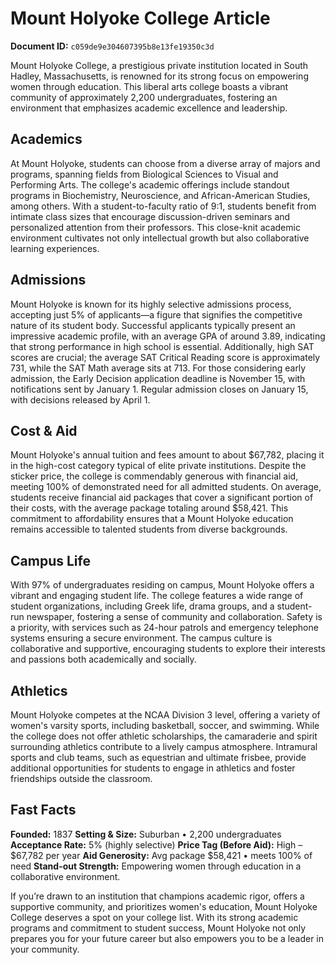 # Mount Holyoke College Article

**Document ID:** `c059de9e304607395b8e13fe19350c3d`

Mount Holyoke College, a prestigious private institution located in South Hadley, Massachusetts, is renowned for its strong focus on empowering women through education. This liberal arts college boasts a vibrant community of approximately 2,200 undergraduates, fostering an environment that emphasizes academic excellence and leadership.

## Academics
At Mount Holyoke, students can choose from a diverse array of majors and programs, spanning fields from Biological Sciences to Visual and Performing Arts. The college's academic offerings include standout programs in Biochemistry, Neuroscience, and African-American Studies, among others. With a student-to-faculty ratio of 9:1, students benefit from intimate class sizes that encourage discussion-driven seminars and personalized attention from their professors. This close-knit academic environment cultivates not only intellectual growth but also collaborative learning experiences.

## Admissions
Mount Holyoke is known for its highly selective admissions process, accepting just 5% of applicants—a figure that signifies the competitive nature of its student body. Successful applicants typically present an impressive academic profile, with an average GPA of around 3.89, indicating that strong performance in high school is essential. Additionally, high SAT scores are crucial; the average SAT Critical Reading score is approximately 731, while the SAT Math average sits at 713. For those considering early admission, the Early Decision application deadline is November 15, with notifications sent by January 1. Regular admission closes on January 15, with decisions released by April 1.

## Cost & Aid
Mount Holyoke's annual tuition and fees amount to about $67,782, placing it in the high-cost category typical of elite private institutions. Despite the sticker price, the college is commendably generous with financial aid, meeting 100% of demonstrated need for all admitted students. On average, students receive financial aid packages that cover a significant portion of their costs, with the average package totaling around $58,421. This commitment to affordability ensures that a Mount Holyoke education remains accessible to talented students from diverse backgrounds.

## Campus Life
With 97% of undergraduates residing on campus, Mount Holyoke offers a vibrant and engaging student life. The college features a wide range of student organizations, including Greek life, drama groups, and a student-run newspaper, fostering a sense of community and collaboration. Safety is a priority, with services such as 24-hour patrols and emergency telephone systems ensuring a secure environment. The campus culture is collaborative and supportive, encouraging students to explore their interests and passions both academically and socially.

## Athletics
Mount Holyoke competes at the NCAA Division 3 level, offering a variety of women's varsity sports, including basketball, soccer, and swimming. While the college does not offer athletic scholarships, the camaraderie and spirit surrounding athletics contribute to a lively campus atmosphere. Intramural sports and club teams, such as equestrian and ultimate frisbee, provide additional opportunities for students to engage in athletics and foster friendships outside the classroom.

## Fast Facts
**Founded:** 1837
**Setting & Size:** Suburban • 2,200 undergraduates
**Acceptance Rate:** 5% (highly selective)
**Price Tag (Before Aid):** High – $67,782 per year
**Aid Generosity:** Avg package $58,421 • meets 100% of need
**Stand-out Strength:** Empowering women through education in a collaborative environment.

If you’re drawn to an institution that champions academic rigor, offers a supportive community, and prioritizes women's education, Mount Holyoke College deserves a spot on your college list. With its strong academic programs and commitment to student success, Mount Holyoke not only prepares you for your future career but also empowers you to be a leader in your community.
